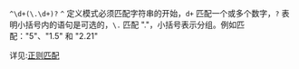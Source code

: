 `^\d+(\.\d+)?`  `^` 定义模式必须匹配字符串的开始，`d+` 匹配一个或多个数字，`?` 表明小括号内的语句是可选的，`\.`  匹配 "."，小括号表示分组。例如匹配："5"、"1.5" 和 "2.21"

详见:[正则匹配](https://segmentfault.com/a/1190000009162306)

